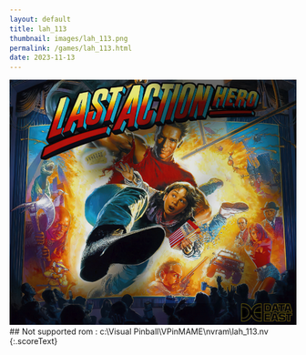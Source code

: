 ```yaml
---
layout: default
title: lah_113
thumbnail: images/lah_113.png
permalink: /games/lah_113.html
date: 2023-11-13
---
```


<img src="../images/lah_113.png" class="gameThumbnail img-fluid mx-auto align-middle">
## Not supported rom : c:\Visual Pinball\VPinMAME\nvram\lah_113.nv
{:.scoreText}

